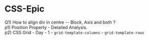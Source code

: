 # CSS-Epic
Q1) How to align div in centre -- Block, Axis and both ?\
p1) Position Property - Detailed Analysis.\
p2) CSS Grid - Day - 1 - `grid-template-columns` - `grid-template-rows`
